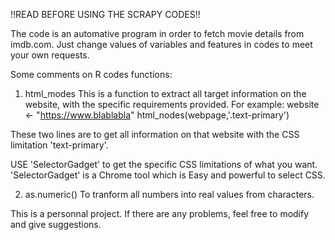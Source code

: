!!READ BEFORE USING THE SCRAPY CODES!!

The code is an automative program in order to fetch movie details from imdb.com.
Just change values of variables and features in codes to meet your own requests.

Some comments on R codes functions:
1. html_modes
This is a function to extract all target information on the website, with the specific requirements provided.
For example:
website <- "https://www.blablabla"
html_nodes(webpage,'.text-primary')

These two lines are to get all information on that website with the CSS limitation 'text-primary'.

USE 'SelectorGadget' to get the specific CSS limitations of what you want.
'SelectorGadget' is a Chrome tool which is Easy and powerful to select CSS.

2. as.numeric()
To tranform all numbers into real values from characters.

This is a personnal project. If there are any problems, feel free to modify and give suggestions. 
